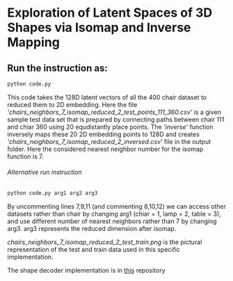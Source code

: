 # Exploration of Latent Spaces of 3D Shapes via Isomap and Inverse Mapping

## Run the instruction as: 

```bash
python code.py
```

This code takes the 128D latent vectors of all the 400 chair dataset to reduced them to 2D embedding. Here the file *'chairs_neighbors_7_isomap_reduced_2_test_points_111_360.csv'* is a given sample test data set that is prepared by connecting paths between chair 111 and chiar 360 using 20 equdistantly place points. The *'inverse'* function inversely maps these 20 2D embedding points to 128D and creates *'chairs_neighbors_7_isomap_reduced_2_inversed.csv'* file in the output folder. Here the considered nearest neighbor number for the isomap function is 7. 

###### Alternative run instruction
 
```bash
python code.py arg1 arg2 arg3
```

By uncommenting lines 7,9,11 (and commenting 8,10,12) we can access other datasets rather than chair by changing arg1 (chiar = 1, lamp = 2, table = 3), and use different number of nearest neighbors rather than 7 by changing arg3. arg3 represents the reduced dimension after isomap.  

*chairs_neighbors_7_isomap_reduced_2_test_train.png* is the pictural representation of the test and train data used in this specific implementation.

The shape decoder implementation is in [this](https://github.com/IsaacGuan/implicit-decoder) repository
